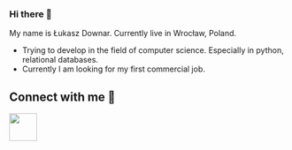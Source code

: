 ### Hi there 👋
My name is Łukasz Downar. Currently live in Wrocław, Poland.
- Trying to develop in the field of computer science. Especially in python, relational databases.
- Currently I am looking for my first commercial job.
## Connect with me 🔗
[<img src="https://user-images.githubusercontent.com/44844566/198267589-d956a25d-f250-4347-b5ea-570333f29387.png" width="50" height="50">](https://linkedin.com/in/lukasz-downar)
<!--
**Downar94/Downar94** is a ✨ _special_ ✨ repository because its `README.md` (this file) appears on your GitHub profile.

Here are some ideas to get you started:

- 🔭 I’m currently working on ...
- 🌱 I’m currently learning ...
- 👯 I’m looking to collaborate on ...
- 🤔 I’m looking for help with ...
- 💬 Ask me about ...
- 📫 How to reach me: ...
- 😄 Pronouns: ...
- ⚡ Fun fact: ...
-->
